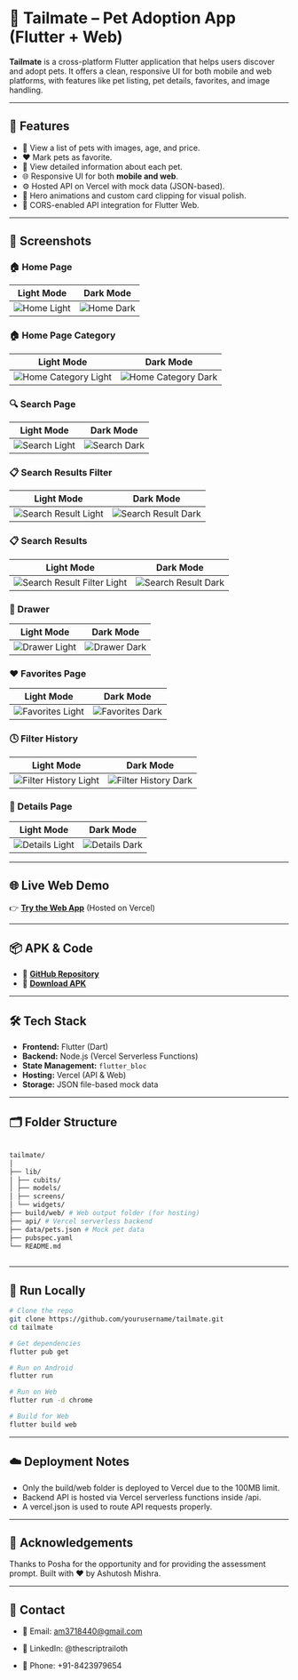 # 🐾 Tailmate – Pet Adoption App (Flutter + Web)

**Tailmate** is a cross-platform Flutter application that helps users discover and adopt pets. It offers a clean, responsive UI for both mobile and web platforms, with features like pet listing, pet details, favorites, and image handling.  

---

## 🚀 Features

- 🐶 View a list of pets with images, age, and price.
- ❤️ Mark pets as favorite.
- 📄 View detailed information about each pet.
- 🌐 Responsive UI for both **mobile and web**.
- ⚙️ Hosted API on Vercel with mock data (JSON-based).
- 🧩 Hero animations and custom card clipping for visual polish.
- 🔐 CORS-enabled API integration for Flutter Web.

---

## 📸 Screenshots

### 🏠 Home Page
| Light Mode | Dark Mode |
|------------|-----------|
| ![Home Light](assets/screenshots/home_light.png) | ![Home Dark](assets/screenshots/home_dark.png) |

### 🏠 Home Page Category
| Light Mode                                                    | Dark Mode                                                   |
|---------------------------------------------------------------|-------------------------------------------------------------|
| ![Home Category Light](assets/screenshots/category_light.png) | ![Home Category Dark](assets/screenshots/category_dark.png) |

### 🔍 Search Page
| Light Mode | Dark Mode |
|------------|-----------|
| ![Search Light](assets/screenshots/search_light.png) | ![Search Dark](assets/screenshots/search_dark.png) |

### 📋 Search Results Filter
| Light Mode                                                  | Dark Mode                                                 |
|-------------------------------------------------------------|-----------------------------------------------------------|
| ![Search Result Light](assets/screenshots/filter_light.png) | ![Search Result Dark](assets/screenshots/filter_dark.png) |

### 📋 Search Results
| Light Mode                                                                | Dark Mode |
|---------------------------------------------------------------------------|-----------|
| ![Search Result Filter Light](assets/screenshots/search_result_light.png) | ![Search Result Dark](assets/screenshots/search_result_dark.png) |

### 📂 Drawer
| Light Mode | Dark Mode |
|------------|-----------|
| ![Drawer Light](assets/screenshots/drawer_light.png) | ![Drawer Dark](assets/screenshots/drawer_dark.png) |

### ❤️ Favorites Page
| Light Mode | Dark Mode |
|------------|-----------|
| ![Favorites Light](assets/screenshots/favourite_light.png) | ![Favorites Dark](assets/screenshots/favourite_dark.png) |

### 🕓 Filter History
| Light Mode | Dark Mode |
|------------|-----------|
| ![Filter History Light](assets/screenshots/history_light.png) | ![Filter History Dark](assets/screenshots/history_dark.png) |

### 📄 Details Page
| Light Mode | Dark Mode |
|------------|-----------|
| ![Details Light](assets/screenshots/details_light.png) | ![Details Dark](assets/screenshots/details_dark.png) |


---

## 🌐 Live Web Demo

👉 **[Try the Web App](https://tailmate-web-azure.vercel.app/)** (Hosted on Vercel)

---

## 📦 APK & Code

- 🔗 **[GitHub Repository](https://github.com/TheScriptRailoth/tailmate)**
- 📱 **[Download APK](https://drive.google.com/file/d/1dbcDEWxoMB8SykIlPc1jo05hqMjRcjGJ/view?usp=sharing)**

---

## 🛠️ Tech Stack

- **Frontend:** Flutter (Dart)
- **Backend:** Node.js (Vercel Serverless Functions)
- **State Management:** `flutter_bloc`
- **Hosting:** Vercel (API & Web)
- **Storage:** JSON file-based mock data

---

## 🗂️ Folder Structure

```bash
    
tailmate/
│
├── lib/
│ ├── cubits/
│ ├── models/
│ ├── screens/
│ └── widgets/
├── build/web/ # Web output folder (for hosting)
├── api/ # Vercel serverless backend
├── data/pets.json # Mock pet data
├── pubspec.yaml
└── README.md
    
```
---

## 🧪 Run Locally

```bash
# Clone the repo
git clone https://github.com/yourusername/tailmate.git
cd tailmate

# Get dependencies
flutter pub get

# Run on Android
flutter run

# Run on Web
flutter run -d chrome

# Build for Web
flutter build web

```
----

## ☁️ Deployment Notes

- Only the build/web folder is deployed to Vercel due to the 100MB limit.
- Backend API is hosted via Vercel serverless functions inside /api.
- A vercel.json is used to route API requests properly.

---

## 🙏 Acknowledgements
Thanks to Posha for the opportunity and for providing the assessment prompt.
Built with ❤️ by Ashutosh Mishra.

---

## 📧 Contact

- 📧 Email: am3718440@gmail.com

- 🔗 LinkedIn: @thescriptrailoth

- 📱 Phone: +91-8423979654
